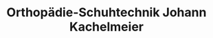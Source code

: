 ---
title: "Orthopädie-Schuhtechnik Johann Kachelmeier"
url: /furth-im-wald/orthopaedie-schuhtechnik-johann-kachelmeier/
shop: Schuhe
---